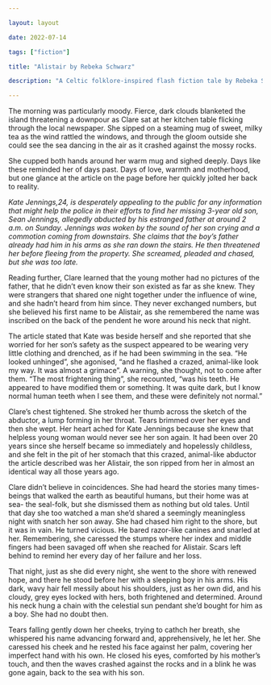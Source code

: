 ```yaml
---

layout: layout

date: 2022-07-14

tags: ["fiction"]

title: "Alistair by Rebeka Schwarz"

description: "A Celtic folklore-inspired flash fiction tale by Rebeka Schwarz"

---
```



The morning was particularly moody. Fierce, dark clouds blanketed the island threatening a downpour as Clare sat at her kitchen table flicking through the local newspaper. She sipped on a steaming mug of sweet, milky tea as the wind rattled the windows, and through the gloom outside she could see the sea dancing in the air as it crashed against the mossy rocks. 

She cupped both hands around her warm mug and sighed deeply. Days like these reminded her of days past. Days of love, warmth and motherhood, but one glance at the article on the page before her quickly jolted her back to reality. 

*Kate Jennings,24, is desperately appealing to the public for any information that might help the police in their efforts to find her missing 3-year old son, Sean Jennings, allegedly abducted by his estranged father at around 2 a.m. on Sunday. Jennings was woken by the sound of her son crying and a commotion coming from downstairs. She claims that the boy’s father already had him in his arms as she ran down the stairs. He then threatened her before fleeing from the property. She screamed, pleaded and chased, but she was too late.* 

Reading further, Clare learned that the young mother had no pictures of the father, that he didn’t even know their son existed as far as she knew. They were strangers that shared one night together under the influence of wine, and she hadn’t heard from him since. They never exchanged numbers, but she believed his first name to be Alistair, as she remembered the name was inscribed on the back of the pendent he wore around his neck that night. 

The article stated that Kate was beside herself and she reported that she worried for her son’s safety as the suspect appeared to be wearing very little clothing and drenched, as if he had been swimming in the sea. “He looked unhinged”, she agonised, “and he flashed a crazed, animal-like look my way. It was almost a grimace”. A warning, she thought, not to come after them. “The most frightening thing”, she recounted, “was his teeth. He appeared to have modified them or something. It was quite dark, but I know normal human teeth when I see them, and these were definitely not normal.”

Clare’s chest tightened. She stroked her thumb across the sketch of the abductor, a lump forming in her throat. Tears brimmed over her eyes and then she wept. Her heart ached for Kate Jennings because she knew that helpless young woman would never see her son again. It had been over 20 years since she herself became so immediately and hopelessly childless, and she felt in the pit of her stomach that this crazed, animal-like abductor the article described was her Alistair, the son ripped from her in almost an identical way all those years ago. 

Clare didn’t believe in coincidences. She had heard the stories many times- beings that walked the earth as beautiful humans, but their home was at sea- the seal-folk, but she dismissed them as nothing but old tales. Until that day she too watched a man she’d shared a seemingly meaningless night with snatch her son away. She had chased him right to the shore, but it was in vain. He turned vicious. He bared razor-like canines and snarled at her. Remembering, she caressed the stumps where her index and middle fingers had been savaged off when she reached for Alistair. Scars left behind to remind her every day of her failure and her loss. 

That night, just as she did every night, she went to the shore with renewed hope, and there he stood before her with a sleeping boy in his arms. His dark, wavy hair fell messily about his shoulders, just as her own did, and his cloudy, grey eyes locked with hers, both frightened and determined. Around his neck hung a chain with the celestial sun pendant she’d bought for him as a boy. She had no doubt then. 

Tears falling gently down her cheeks, trying to cathch her breath, she whispered his name advancing forward and, apprehensively, he let her. She caressed his cheek and he rested his face against her palm, covering her imperfect hand with his own. He closed his eyes, comforted by his mother’s touch, and then the waves crashed against the rocks and in a blink he was gone again, back to the sea with his son. 






